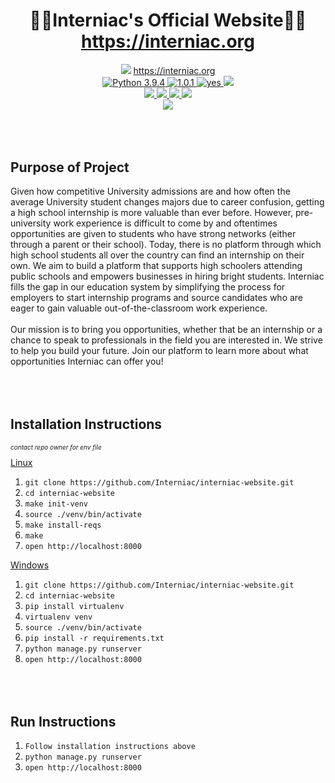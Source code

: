 <div align="center">
    <h1>
    👷🏿Interniac's Official Website👷‍♀️ <br>
        <a href='https://www.interniac.org'>https://interniac.org</a>
    </h1>
</div>

<div align='center'>    
        <img src="https://www.interniac.org/static/assets/images/logos/logo-transparent.a2623b276c16.png" />
            <a href='https://www.interniac.org'>https://interniac.org</a>
    </div>

<div align="center">
        <a href="https://www.python.org/downloads/release/python-394/">
            <img src="https://img.shields.io/badge/python-3.9.4-blue.svg" alt="Python 3.9.4" />
        </a>
        <a href="https://github.com/Interniac/interniac-website/releases/">
            <img src="https://img.shields.io/github/release/Interniac/interniac-website.svg" alt="1.0.1" />
        </a>
        <a href="https://github.com/Interniac/interniac-website/graphs/commit-activity">
            <img src="https://img.shields.io/badge/Maintained%3F-yes-green.svg" alt="yes" />
        </a>
        <a href="https://img.shields.io/tokei/lines/github/Interniac/interniac-website">
            <img src="https://img.shields.io/tokei/lines/github/Interniac/interniac-website">
        </a>
    </a>
</div>

<div align="center">
    <a href="https://codecov.io/gh/Interniac/interniac-website">
        <img src="https://codecov.io/gh/Interniac/interniac-website/branch/master/graph/badge.svg?token=AN189HSGXH"/>
    </a>
    <a href="https://www.interniac.org">
        <img src="https://img.shields.io/endpoint?url=https%3A%2F%2Fwww.interniac.org%2Fstats%2Fnum-students%2F">
    </a>
    <a href="https://www.interniac.org">
        <img src="https://img.shields.io/endpoint?url=https%3A%2F%2Fwww.interniac.org%2Fstats%2Fnum-employers%2F">
    </a>
    <a href="https://www.interniac.org">
        <img src="https://img.shields.io/badge/students%20hired-20%2B-green">
    </a>
</div>

<div align="center">
    <a href="https://www.interniac.org">
        <img src="https://img.shields.io/website?down_color=red&down_message=down&up_color=green&up_message=up&url=https%3A%2F%2Finterniac.org">
    </a>
</div>

<div align="left" style='margin-top: 5rem'>
    <b><h2>Purpose of Project</h2></b>
        Given how competitive University admissions are and how often the average University student changes majors due to career confusion, getting a high school internship is more valuable than ever before. However, pre-university work experience is difficult to come by and oftentimes opportunities are given to students who have strong networks (either through a parent or their school). Today, there is no platform through which high school students all over the country can find an internship on their own. We aim to build a platform that supports high schoolers attending public schools and empowers businesses in hiring bright students. Interniac fills the gap in our education system by simplifying the process for employers to start internship programs and source candidates who are eager to gain valuable out-of-the-classroom work experience. <br> <br>
        Our mission is to bring you opportunities, whether that be an internship or a chance to speak to professionals in the field you are interested in. We strive to help you build your future. Join our platform to learn more about what opportunities Interniac can offer you! 
</div>

<div align="left" style='margin-top: 5rem'>
    <b><h2>Installation Instructions</h2></b>
        <p style='font-size: 10px'><i>contact repo owner for env file</i></p>
    <u>Linux</u>
    <ol>
        <li><code>git clone https://github.com/Interniac/interniac-website.git </code></li>
            <li><code>cd interniac-website</code></li>
        <li><code>make init-venv</code></li>
        <li><code>source ./venv/bin/activate</code></li>
        <li><code>make install-reqs</code></li>
        <li><code>make</code></li>
        <li><code>open http://localhost:8000</code></li>
    </ol>
    <u>Windows</u>
        <ol>
        <li><code>git clone https://github.com/Interniac/interniac-website.git </code></li>
        <li><code>cd interniac-website</code></li>
        <li><code>pip install virtualenv</code></li>
        <li><code>virtualenv venv</code></li>
        <li><code>source ./venv/bin/activate</code></li>
        <li><code>pip install -r requirements.txt</code></li>
        <li><code>python manage.py runserver</code></li>
        <li><code>open http://localhost:8000</code></li>
            </ol>
</div>

<div align="left" style='margin-top: 5rem'>
    <b><h2>Run Instructions</h2></b>
    <ol>
        <li><code>Follow installation instructions above</code></li>
        <li><code>python manage.py runserver</code></li>
        <li><code>open http://localhost:8000</code></li>
            </ol>
</div>